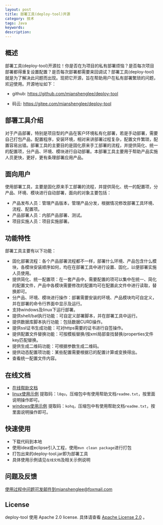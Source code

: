 ```yaml
---
layout: post
title: 部署工具(deploy-tool)开源
category: 技术
tags: Java
keywords: 
description: 
---
```


## 概述

部署工具(deploy-tool)开源拉！你是否在为项目的私有部署烦恼？是否每次项目部署都得重复设置配置？是否每次部署都需要来回调试？部署工具(deploy-tool)就是为了解决此问题而出现。现把它开源，旨在帮助用户在私有部署繁琐的问题，欢迎使用。开源地址如下：

- github: https://github.com/mianshenglee/deploy-tool

- 码云: https://gitee.com/mianshenglee/deploy-tool


## 部署工具介绍

对于产品部署，特别是项目型的产品在客户环境私有化部署，若是手动部署，需要自己打包产品，配置程序，安装环境，相对来讲部署过程复杂，配置文件繁琐，配置容易出错。部署工具的主要目的是固化原来手工部署的流程，并提供简化、统一的配置项，分产品、环境、模块进行自动部署。本部署工具主要用于帮助产品实施人员更快，更好，更有条理部署应用产品。

## 面向用户

使用部署工具，主要是固化原来手工部署的流程，并提供简化、统一的配置项，分产品、环境、模块进行自动部署，面向的对象主要包括：

- 产品发布人员：管理产品版本，管理产品分发，根据情况修改部署工具环境、流程、配置项。
- 产品部署人员：内部产品部署、测试。
- 项目实施人员：项目实施部署。

## 功能特性

部署工具主要有以下功能：

- 固化部署流程：各个产品部署流程都不一样，部署什么环境、产品包含什么模块，各模块安装顺序如何，均在在部署工具中进行设置、固化，以便部署实施人员使用。
- 提供简化、统一配置项：在一套产品中，需要配置的项可以集中在统一、简化的配置文件，产品中各模块需要修改的配置均可在配置此文件中进行读取，替换即可。
- 分产品、环境、模块进行操作：部署需要安装的环境、产品模块均可自定义，并在部署的命令行界面中显示及运行。
- 支持windows及linux下运行部署。
- 提供shell/bat执行功能：可自定义部署脚本，并在部署工具中运行。
- 提供数据库脚本执行功能：包括数据CURD操作。
- 提供ssl证书生成功能：可对https需要的证书进行自签操作。
- 提供配置文件替换功能：可按模板替换/按xml局部查找替换/properties文件key匹配替换。
- 提供生成二维码功能：可根据参数生成二维码。
- 提供动态配置项功能：某些配置需要根据已的配置计算或变换得出。
- 查看统一配置文件内容。

## 在线文档

-   [在线帮助文档](https://www.kancloud.cn/masonlee/deploy-tool-help-doc/883192)
-   [linux使用示例](https://pan.baidu.com/s/1Da5fCkbwZpckiQVfOrBwhQ)    提取码：`l8qu`，压缩包中有使用帮助文档`readme.txt`，按里面说明操作即可。
-   [windows使用示例](https://pan.baidu.com/s/1lvSRXa0zN7Hpy_vZFhyubA)  提取码：`kohq`，压缩包中有使用帮助文档`readme.txt`，按里面说明操作即可。

## 快速使用

-   下载代码到本地
-   使用idea或eclipse引入工程，使用`mvn clean package`进行打包
-   打包出来的deploy-tool.jar即为部署工具
-   具体使用示例请见`在线文档`及相关示例说明

## 问题及反馈

使用过程中问题可发邮件到mianshenglee@foxmail.com

## License

 deploy-tool 使用 Apache 2.0 license. 具体请查看 [Apache License 2.0](http://www.apache.org/licenses/LICENSE-2.0) 。
